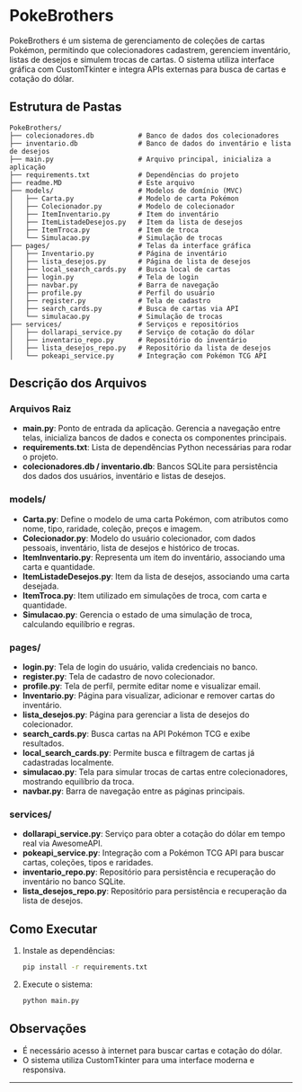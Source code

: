 # PokeBrothers

PokeBrothers é um sistema de gerenciamento de coleções de cartas Pokémon, permitindo que colecionadores cadastrem, gerenciem inventário, listas de desejos e simulem trocas de cartas. O sistema utiliza interface gráfica com CustomTkinter e integra APIs externas para busca de cartas e cotação do dólar.

## Estrutura de Pastas

```
PokeBrothers/
├── colecionadores.db           # Banco de dados dos colecionadores
├── inventario.db               # Banco de dados do inventário e lista de desejos
├── main.py                     # Arquivo principal, inicializa a aplicação
├── requirements.txt            # Dependências do projeto
├── readme.MD                   # Este arquivo
├── models/                     # Modelos de domínio (MVC)
│   ├── Carta.py                # Modelo de carta Pokémon
│   ├── Colecionador.py         # Modelo de colecionador
│   ├── ItemInventario.py       # Item do inventário
│   ├── ItemListadeDesejos.py   # Item da lista de desejos
│   ├── ItemTroca.py            # Item de troca
│   └── Simulacao.py            # Simulação de trocas
├── pages/                      # Telas da interface gráfica
│   ├── Inventario.py           # Página de inventário
│   ├── lista_desejos.py        # Página de lista de desejos
│   ├── local_search_cards.py   # Busca local de cartas
│   ├── login.py                # Tela de login
│   ├── navbar.py               # Barra de navegação
│   ├── profile.py              # Perfil do usuário
│   ├── register.py             # Tela de cadastro
│   ├── search_cards.py         # Busca de cartas via API
│   └── simulacao.py            # Simulação de trocas
├── services/                   # Serviços e repositórios
│   ├── dollarapi_service.py    # Serviço de cotação do dólar
│   ├── inventario_repo.py      # Repositório do inventário
│   ├── lista_desejos_repo.py   # Repositório da lista de desejos
│   └── pokeapi_service.py      # Integração com Pokémon TCG API
```

## Descrição dos Arquivos

### Arquivos Raiz
- **main.py**: Ponto de entrada da aplicação. Gerencia a navegação entre telas, inicializa bancos de dados e conecta os componentes principais.
- **requirements.txt**: Lista de dependências Python necessárias para rodar o projeto.
- **colecionadores.db / inventario.db**: Bancos SQLite para persistência dos dados dos usuários, inventário e listas de desejos.

### models/
- **Carta.py**: Define o modelo de uma carta Pokémon, com atributos como nome, tipo, raridade, coleção, preços e imagem.
- **Colecionador.py**: Modelo do usuário colecionador, com dados pessoais, inventário, lista de desejos e histórico de trocas.
- **ItemInventario.py**: Representa um item do inventário, associando uma carta e quantidade.
- **ItemListadeDesejos.py**: Item da lista de desejos, associando uma carta desejada.
- **ItemTroca.py**: Item utilizado em simulações de troca, com carta e quantidade.
- **Simulacao.py**: Gerencia o estado de uma simulação de troca, calculando equilíbrio e regras.

### pages/
- **login.py**: Tela de login do usuário, valida credenciais no banco.
- **register.py**: Tela de cadastro de novo colecionador.
- **profile.py**: Tela de perfil, permite editar nome e visualizar email.
- **Inventario.py**: Página para visualizar, adicionar e remover cartas do inventário.
- **lista_desejos.py**: Página para gerenciar a lista de desejos do colecionador.
- **search_cards.py**: Busca cartas na API Pokémon TCG e exibe resultados.
- **local_search_cards.py**: Permite busca e filtragem de cartas já cadastradas localmente.
- **simulacao.py**: Tela para simular trocas de cartas entre colecionadores, mostrando equilíbrio da troca.
- **navbar.py**: Barra de navegação entre as páginas principais.

### services/
- **dollarapi_service.py**: Serviço para obter a cotação do dólar em tempo real via AwesomeAPI.
- **pokeapi_service.py**: Integração com a Pokémon TCG API para buscar cartas, coleções, tipos e raridades.
- **inventario_repo.py**: Repositório para persistência e recuperação do inventário no banco SQLite.
- **lista_desejos_repo.py**: Repositório para persistência e recuperação da lista de desejos.

## Como Executar

1. Instale as dependências:
   ```bash
   pip install -r requirements.txt
   ```
2. Execute o sistema:
   ```bash
   python main.py
   ```

## Observações
- É necessário acesso à internet para buscar cartas e cotação do dólar.
- O sistema utiliza CustomTkinter para uma interface moderna e responsiva.

---
